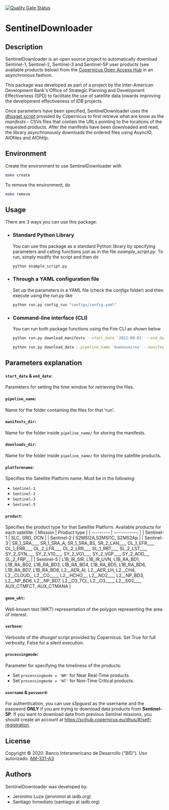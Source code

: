 [![Quality Gate Status](https://sonarcloud.io/api/project_badges/measure?project=EL-BID_SentinelDownloader&metric=alert_status)](https://sonarcloud.io/summary/new_code?id=EL-BID_SentinelDownloader)

# SentinelDownloader

## Description
SentinelDownloader is an open source project to automatically download Sentinel-1, Sentinel-2, Sentinel-3 and Sentinel-5P user products (see available products below) from the [Copernicus Open Access Hub](https://scihub.copernicus.eu/) in an asynchronous fashion.

This package was developed as part of a project by the Inter-American Development Bank's Office of Strategic Planning and Development Effectiveness (SPD) to facilitate the use of satellite data towards improving the development effectiveness of IDB projects.

Once parameters have been specified, SentinelDownloader uses the [dhusget script](https://scihub.copernicus.eu/twiki/do/view/SciHubUserGuide/BatchScripting#dhusget_script) provided by Copernicus to first retrieve what are know as the _manifests_ - CSVs files that contain the URLs pointing to the locations of the requested products. After the manifests have been downloaded and read, the library asynchronously downloads the ordered files using AsyncIO, AIOfiles and AIOhttp.

## Environment

Create the environment to use SentinelDownloader with
```bash 
make create
```
To remove the environment, do
```bash 
make remove
```

## Usage

There are 3 ways you can use this package:

- ### Standard Python Library
    You can use this package as a standard Python library by specifying parameters and calling functions just as in the file _example_script.py_.
    To run, simply modify the script and then do 
    ```bash
    python example_script.py
    ```

- ### Through a YAML configuration file
    Set up the parameters in a YAML file (check the _configs_ folder) and then execute using the _run.py_ like 
    ```bash 
    python run.py config_run "configs/config.yaml"
    ```

- ### Command-line interface (CLI)
    You can run both package functions using the Fire CLI as shown below
  ```bash
  python run.py download_manifests --start_date '2022-09-01' --end_date '2022-09-05' --pipeline_name 'buenosaires' --manifests_dir 'manifests' --platformname 'Sentinel-5' --product 'L2__NO2___' --geom_wkt 'POLYGON((-61.2736 -32.3028, -54.0606 -32.3028, -54.0606 -35.8176, -61.2736 -35.8176, -61.2736 -32.3028))' --verbose True --processingmode 'NT' --username 's5pguest' --password 's5pguest'
  ```
  ```bash
  python run.py download_data --pipeline_name 'buenosaires' --manifests_dir 'manifests' --downloads_dir 'downloads' --username 's5pguest' --password 's5pguest'
  ```
## Parameters explanation
#### **```start_date``` & ```end_date```:**
Parameters for setting the time window for retrieving the files.
#### **```pipeline_name```:**
Name for the folder containing the files for that 'run'.
#### **```manifests_dir```:**
Name for the folder inside ```pipeline_name/``` for storing the manifests.
#### **```downloads_dir```:**
Name for the folder inside ```pipeline_name/``` for storing the satellite products. 
#### **```platformname```:**
Specifies the Satellite Platform name. Must be in the following:
- ```Sentinel-1```
- ```Sentinel-2```
- ```Sentinel-3```
- ```Sentinel-5```
#### **```product```:**
Specifies the product type for that Satellite Platform. Available products for each satellite:
| Mission               | Product type |
| ---------             | :-----------: |
| Sentinel-1            | SLC, GRD, OCN |
| Sentinel-2            | S2MSI2A,S2MSI1C, S2MS2Ap |
| Sentinel-3            | SR_1_SRA___, SR_1_SRA_A, SR_1_SRA_BS, SR_2_LAN___, OL_1_EFR___, OL_1_ERR___, OL_2_LFR___, OL_2_LRR___, SL_1_RBT___, SL_2_LST___, SY_2_SYN___, SY_2_V10___, SY_2_VG1___, SY_2_VGP___, SY_2_AOD__, SL_2_FRP__ |
| Sentinel-5            | L1B_IR_SIR, L1B_IR_UVN, L1B_RA_BD1, L1B_RA_BD2, L1B_RA_BD3, L1B_RA_BD4, L1B_RA_BD5, L1B_RA_BD6, L1B_RA_BD7, L1B_RA_BD8, L2__AER_AI, L2__AER_LH, L2__CH4, L2__CLOUD_, L2__CO____, L2__HCHO__, L2__NO2___, L2__NP_BD3, L2__NP_BD6, L2__NP_BD7, L2__O3_TCL, L2__O3____, L2__SO2___, AUX_CTMFCT, AUX_CTMANA |
#### **```geom_wkt```:**
Well-known text (WKT) representation of the polygon representing the area of interest.
#### **```verbose```:**
Verbosite of the _dhusget_ script provided by Copernicus. Set True for full verbosity, False for a silent execution.
#### **```processingmode```:**
Parameter for specifying the timeliness of the products:
- Set ```processingmode = 'NR'``` for Near Real-Time products.
- Set ```processingmode = 'NT'``` for Non-Time Critical products.
#### **```username``` & ```password```:**
For authentication, you can use _s5pguest_ as the username and the password **ONLY** if you are trying to download data products from **Sentinel-5P**.
If you want to download data from previous Sentinel missions, you should create an account at https://scihub.copernicus.eu/dhus/#/self-registration.


## License

Copyright © 2020. Banco Interamericano de Desarrollo ("BID"). Uso autorizado. [AM-331-A3](/LICENSE.md)

## Authors

SentinelDownloader was developed by:
- Jerónimo Luza (jeronimol at iadb.org)
- Santiago Inmediato (santiagoi at iadb.org)